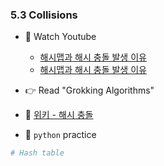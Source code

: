 ### 5.3 Collisions



- 🍒 Watch Youtube
    - [해시맵과 해시 충돌 발생 이유](https://www.youtube.com/watch?v=tEOkPaZXGOk)
    - [해시맵과 해시 충돌 발생 이유](https://www.youtube.com/watch?v=tEOkPaZXGOk)
    


- 👉 Read "Grokking Algorithms"


- 🍑 [위키 - 해시 충돌](https://ko.wikipedia.org/wiki/%ED%95%B4%EC%8B%9C_%EC%B6%A9%EB%8F%8C)




- 🐍 `python` practice

```python
# Hash table

```
